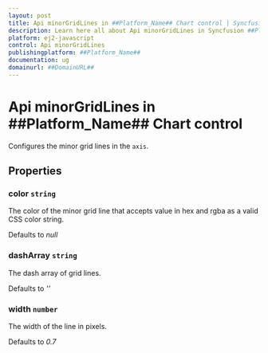 ```yaml
---
layout: post
title: Api minorGridLines in ##Platform_Name## Chart control | Syncfusion
description: Learn here all about Api minorGridLines in Syncfusion ##Platform_Name## Chart control of Syncfusion Essential JS 2 and more.
platform: ej2-javascript
control: Api minorGridLines 
publishingplatform: ##Platform_Name##
documentation: ug
domainurl: ##DomainURL##
---
```


# Api minorGridLines in ##Platform_Name## Chart control

Configures the minor grid lines in the `axis`.

## Properties

### color `string`

The color of the minor grid line that accepts value in hex and rgba as a valid CSS color string.

Defaults to *null*

### dashArray `string`

The dash array of grid lines.

Defaults to *''*

### width `number`

The width of the line in pixels.

Defaults to *0.7*
